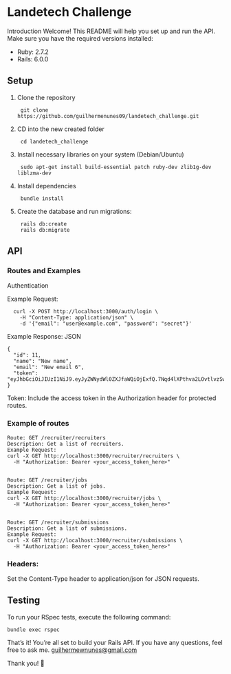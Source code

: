 # Landetech Challenge
Introduction
Welcome! This README will help you set up and run the API. Make sure you have the required versions installed:

* Ruby: 2.7.2
* Rails: 6.0.0

## Setup

1. Clone the repository

        git clone https://github.com/guilhermenunes09/landetech_challenge.git

2. CD into the new created folder

        cd landetech_challenge

3. Install necessary libraries on your system (Debian/Ubuntu)

        sudo apt-get install build-essential patch ruby-dev zlib1g-dev liblzma-dev

4. Install dependencies

        bundle install

5. Create the database and run migrations:

        rails db:create
        rails db:migrate

## API

### Routes and Examples
Authentication

Example Request:

      curl -X POST http://localhost:3000/auth/login \
        -H "Content-Type: application/json" \
        -d '{"email": "user@example.com", "password": "secret"}'

Example Response:
JSON

    {
      "id": 11,
      "name": "New name",
      "email": "New email 6",
      "token": "eyJhbGciOiJIUzI1NiJ9.eyJyZWNydWl0ZXJfaWQiOjExfQ.7Nqd4lXPthva2LOvtlvzSwXOalI3jhapkVI9WW3c5nA"
    }

Token:
Include the access token in the Authorization header for protected routes.

### Example of routes

    Route: GET /recruiter/recruiters
    Description: Get a list of recruiters.
    Example Request:
    curl -X GET http://localhost:3000/recruiter/recruiters \
      -H "Authorization: Bearer <your_access_token_here>"


    Route: GET /recruiter/jobs
    Description: Get a list of jobs.
    Example Request:
    curl -X GET http://localhost:3000/recruiter/jobs \
      -H "Authorization: Bearer <your_access_token_here>"


    Route: GET /recruiter/submissions
    Description: Get a list of submissions.
    Example Request:
    curl -X GET http://localhost:3000/recruiter/submissions \
      -H "Authorization: Bearer <your_access_token_here>"


### Headers:
Set the Content-Type header to application/json for JSON requests.

## Testing

To run your RSpec tests, execute the following command:

    bundle exec rspec

That’s it! You’re all set to build your Rails API. If you have any questions, feel free to ask me. guilhermewnunes@gmail.com

Thank you! 🚀